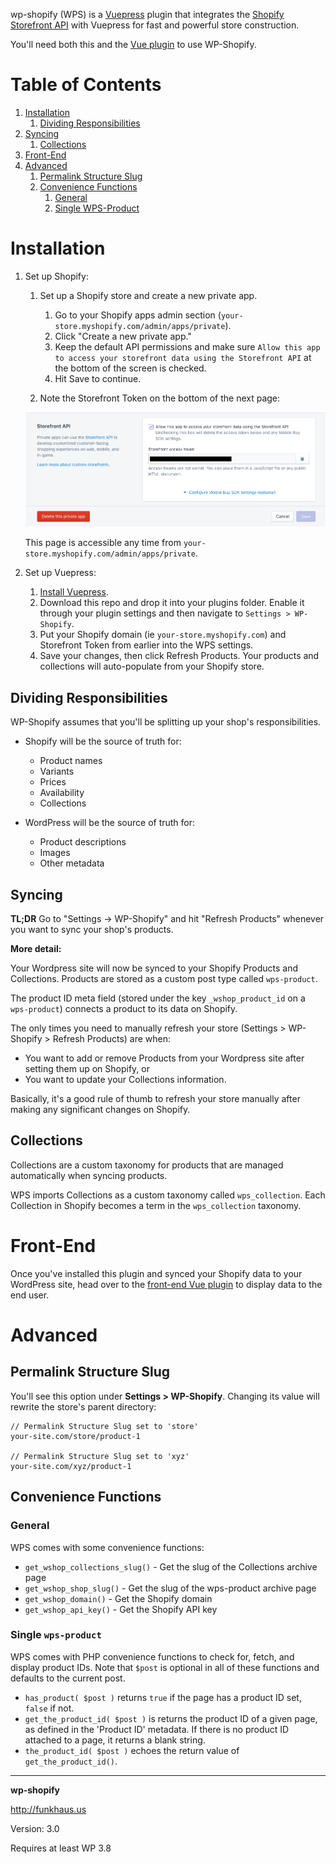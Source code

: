 wp-shopify (WPS) is a [Vuepress](https://github.com/funkhaus/vuepress) plugin that integrates the [Shopify Storefront API](https://help.shopify.com/api/custom-storefronts/storefront-api) with Vuepress for fast and powerful store construction.

You'll need both this and the [Vue plugin](https://github.com/funkhaus/wp-shopify-js) to use WP-Shopify.

# Table of Contents

1.  [Installation](#installation)
    1.  [Dividing Responsibilities](#dividing-responsibilities)
1.  [Syncing](#syncing)
    1.  [Collections](#collections)
1.  [Front-End](#front-end)
1.  [Advanced](#advanced)
    1.  [Permalink Structure Slug](#permalink-structure-slug)
    1.  [Convenience Functions](#convenience-functions)
        1.  [General](#general)
        1.  [Single WPS-Product](#single-wps-product)

# Installation

1.  Set up Shopify:

    1.  Set up a Shopify store and create a new private app.

        1.  Go to your Shopify apps admin section (`your-store.myshopify.com/admin/apps/private`).
        1.  Click "Create a new private app."
        1.  Keep the default API permissions and make sure `Allow this app to access your storefront data using the Storefront API` at the bottom of the screen is checked.
        1.  Hit Save to continue.

    1.  Note the Storefront Token on the bottom of the next page:

    ![Screenshot showing a visual reference for the storefront token](docs/storefront-access-token.png)

    This page is accessible any time from `your-store.myshopify.com/admin/apps/private`.

1.  Set up Vuepress:
    1.  [Install Vuepress](https://github.com/funkhaus/vuepress/wiki).
    1.  Download this repo and drop it into your plugins folder. Enable it through your plugin settings and then navigate to `Settings > WP-Shopify`.
    1.  Put your Shopify domain (ie `your-store.myshopify.com`) and Storefront Token from earlier into the WPS settings.
    1.  Save your changes, then click Refresh Products. Your products and collections will auto-populate from your Shopify store.

## Dividing Responsibilities

WP-Shopify assumes that you'll be splitting up your shop's responsibilities.

-   Shopify will be the source of truth for:
    -   Product names
    -   Variants
    -   Prices
    -   Availability
    -   Collections
-   WordPress will be the source of truth for:

    -   Product descriptions
    -   Images
    -   Other metadata

## Syncing

**TL;DR** Go to "Settings -> WP-Shopify" and hit "Refresh Products" whenever you want to sync your shop's products.

**More detail:**

Your Wordpress site will now be synced to your Shopify Products and Collections. Products are stored as a custom post type called `wps-product`.

The product ID meta field (stored under the key `_wshop_product_id` on a `wps-product`) connects a product to its data on Shopify.

The only times you need to manually refresh your store (Settings > WP-Shopify > Refresh Products) are when:

-   You want to add or remove Products from your Wordpress site after setting them up on Shopify, or
-   You want to update your Collections information.

Basically, it's a good rule of thumb to refresh your store manually after making any significant changes on Shopify.

## Collections

Collections are a custom taxonomy for products that are managed automatically when syncing products.

WPS imports Collections as a custom taxonomy called `wps_collection`. Each Collection in Shopify becomes a term in the `wps_collection` taxonomy.

# Front-End

Once you've installed this plugin and synced your Shopify data to your WordPress site, head over to the [front-end Vue plugin](https://github.com/funkhaus/wp-shopify-js) to display data to the end user.

# Advanced

## Permalink Structure Slug

You'll see this option under **Settings > WP-Shopify**. Changing its value will rewrite the store's parent directory:

```
// Permalink Structure Slug set to 'store'
your-site.com/store/product-1

// Permalink Structure Slug set to 'xyz'
your-site.com/xyz/product-1
```

## Convenience Functions

### General

WPS comes with some convenience functions:

-   `get_wshop_collections_slug()` - Get the slug of the Collections archive page
-   `get_wshop_shop_slug()` - Get the slug of the wps-product archive page
-   `get_wshop_domain()` - Get the Shopify domain
-   `get_wshop_api_key()` - Get the Shopify API key

### Single `wps-product`

WPS comes with PHP convenience functions to check for, fetch, and display product IDs. Note that `$post` is optional in all of these functions and defaults to the current post.

-   `has_product( $post )` returns `true` if the page has a product ID set, `false` if not.
-   `get_the_product_id( $post )` is returns the product ID of a given page, as defined in the 'Product ID' metadata. If there is no product ID attached to a page, it returns a blank string.
-   `the_product_id( $post )` echoes the return value of `get_the_product_id()`.

---

**wp-shopify**

http://funkhaus.us

Version: 3.0

Requires at least WP 3.8
